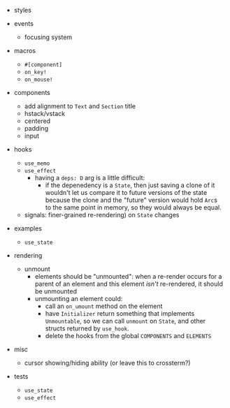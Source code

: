 - styles

- events
  - focusing system

- macros
  - `#[component]`
  - `on_key!`
  - `on_mouse!`

- components
  - add alignment to `Text` and `Section` title
  - hstack/vstack
  - centered
  - padding
  - input

- hooks
  - `use_memo`
  - `use_effect`
    - having a `deps: D` arg is a little difficult:
      - if the depenedency is a `State`, then just saving a clone of it wouldn't let us compare it to future
        versions of the state because the clone and the "future" version would hold `Arc`s to the same point
        in memory, so they would always be equal.
  - signals: finer-grained re-rendering) on `State` changes

- examples
  - `use_state`

- rendering
  - unmount
    - elements should be "unmounted": when a re-render occurs for a parent of an element
      and this element _isn't_ re-rendered, it should be unmounted
    - unmounting an element could:
      - call an `on_umount` method on the element
      - have `Initializer` return something that implements `Unmountable`, so we can call `unmount` on
        `State`, and other structs returned by `use_hook`.
      - delete the hooks from the global `COMPONENTS` and `ELEMENTS`

- misc
  - cursor showing/hiding ability (or leave this to crossterm?)

- tests
  - `use_state`
  - `use_effect`

